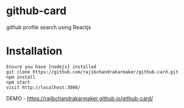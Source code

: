 # github-card
github profile search using Reactjs

# Installation

```
Ensure you have [nodejs] installed
git clone https://github.com/rajibchandrakarmaker/github-card.git
npm install
npm start
visit http://localhost:3000/
```

DEMO -  https://rajibchandrakarmaker.github.io/github-card/
